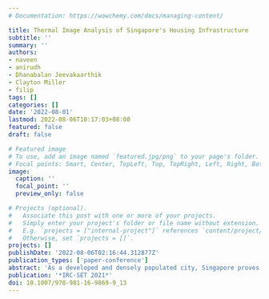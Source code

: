 ```yaml
---
# Documentation: https://wowchemy.com/docs/managing-content/

title: Thermal Image Analysis of Singapore's Housing Infrastructure
subtitle: ''
summary: ''
authors:
- naveen
- anirudh
- Dhanabalan Jeevakaarthik
- Clayton Miller
- filip
tags: []
categories: []
date: '2022-08-01'
lastmod: 2022-08-06T10:17:03+08:00
featured: false
draft: false

# Featured image
# To use, add an image named `featured.jpg/png` to your page's folder.
# Focal points: Smart, Center, TopLeft, Top, TopRight, Left, Right, BottomLeft, Bottom, BottomRight.
image:
  caption: ''
  focal_point: ''
  preview_only: false

# Projects (optional).
#   Associate this post with one or more of your projects.
#   Simply enter your project's folder or file name without extension.
#   E.g. `projects = ["internal-project"]` references `content/project/deep-learning/index.md`.
#   Otherwise, set `projects = []`.
projects: []
publishDate: '2022-08-06T02:16:44.312877Z'
publication_types: ['paper-conference']
abstract: 'As a developed and densely populated city, Singapore proves to be a vulnerable victim of the effects of climate change. With Singapore heating up twice as fast as the rest of the world, it is highly important that factors contributing to it are identified and analysed to curb this issue and protect the well-being of the population and the environment. Firstly, with the many infrastructures that dot the city, Singapore falls prey to the urban heat island (UHI) effect. Secondly, with the use of air-conditioning accounting for 25% of the residential electrical consumption, cooling is still one of the largest energy demands for households and buildings. Hence, to obtain a better view as to how these factors come into play, thermal analysis of infrastructure was conducted. This was then coupled with simulations and analyses of thermal data of the flow of air around heated air-conditioning compressors. Results of these investigations revealed differences in temperature of the building with changes in altitude and also the pivotal role that the placements of air-conditioning compressors play in the dispersion of heat around compressors that are concurrently in use across multiple floors. This is crucial to investigate as this might affect the electrical consumption and electricity bills of households. This study also holds significance as it gives rise to a phenomenon known as the urban stack effect where temperature increases with increasing altitude due to the formation of a heat vortex. Moreover, with most modern infrastructures having a similar layout to the building studied in this investigation, this also allows for future studies to be conducted on the design of infrastructures that contribute towards the lessening of the UHI effect.'
publication: '*IRC-SET 2021*'
doi: 10.1007/978-981-16-9869-9_13
---
```

